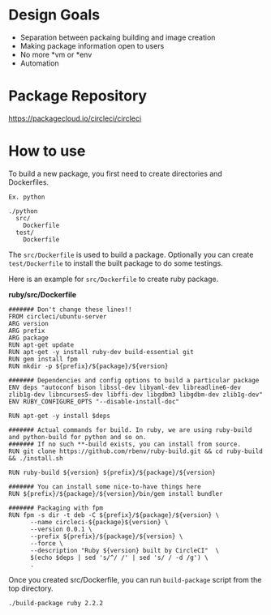 # Design Goals
- Separation between packaing building and image creation
- Making package information open to users
- No more *vm or *env
- Automation

# Package Repository
https://packagecloud.io/circleci/circleci

# How to use
To build a new package, you first need to create directories and Dockerfiles.

```
Ex. python

./python
  src/
    Dockerfile
  test/
    Dockerfile
```

The `src/Dockerfile` is used to build a package. Optionally you can create `test/Dockerfile` to install the built package to do some testings.

Here is an example for `src/Dockerfile` to create ruby package.

**ruby/src/Dockerfile**

```
####### Don't change these lines!!
FROM circleci/ubuntu-server
ARG version
ARG prefix
ARG package
RUN apt-get update
RUN apt-get -y install ruby-dev build-essential git
RUN gem install fpm
RUN mkdir -p ${prefix}/${package}/${version}

####### Dependencies and config options to build a particular package
ENV deps "autoconf bison libssl-dev libyaml-dev libreadline6-dev zlib1g-dev libncurses5-dev libffi-dev libgdbm3 libgdbm-dev zlib1g-dev"
ENV RUBY_CONFIGURE_OPTS "--disable-install-doc"

RUN apt-get -y install $deps

####### Actual commands for build. In ruby, we are using ruby-build and python-build for python and so on.
####### If no such **-build exists, you can install from source.
RUN git clone https://github.com/rbenv/ruby-build.git && cd ruby-build && ./install.sh

RUN ruby-build ${version} ${prefix}/${package}/${version}

####### You can install some nice-to-have things here
RUN ${prefix}/${package}/${version}/bin/gem install bundler

####### Packaging with fpm
RUN fpm -s dir -t deb -C ${prefix}/${package}/${version} \
      --name circleci-${package}${version} \
      --version 0.0.1 \
      --prefix ${prefix}/${package}/${version} \
      --force \
      --description "Ruby ${version} built by CircleCI"  \
      $(echo $deps | sed 's/^/ /' | sed 's/ / -d /g') \
      .
```

Once you created src/Dockerfile, you can run `build-package` script from the top directory.

```
./build-package ruby 2.2.2
```
